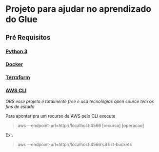 # Projeto para ajudar no aprendizado do Glue


## Pré Requisitos
### [Python 3](https://www.python.org/downloads/)
### [Docker](https://docs.docker.com/get-docker/)
### [Terraform](https://www.terraform.io/downloads.html)
### [AWS CLI](https://aws.amazon.com/pt/cli/)

*OBS esse projeto é totalmente free e usa tecnologias open source tem os fins de estudo*

Para apontar pra um recurso da AWS pelo CLI execute 

>  aws --endpoint-url=http://localhost:4566 [recurso] [operacao]

Ex:.

>  aws --endpoint-url=http://localhost:4566 s3 list-buckets
